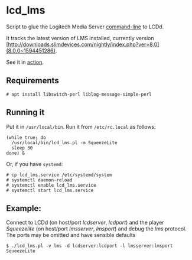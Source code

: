 # lcd_lms
Script to glue the Logitech Media Server 
[command-line](http://wiki.slimdevices.com/index.php/Logitech_Media_Server_CLI) to LCDd.

It tracks the latest version of LMS installed, currently version [http://downloads.slimdevices.com/nightly/index.php?ver=8.0](8.0.0~1594451286).

See it in [action](https://programmablehardware.blogspot.ie/2013/06/squeezeplug-lcd.html).

## Requirements

```
# apt install libswitch-perl liblog-message-simple-perl
```

## Running it
Put it in `/usr/local/bin`. Run it from `/etc/rc.local` as follows:

```
(while true; do
  /usr/local/bin/lcd_lms.pl -m SqueezeLite
  sleep 30
done) &
```

Or, if you have `systemd`:

```
# cp lcd_lms.service /etc/systemd/system
# systemctl daemon-reload
# systemctl enable lcd_lms.service
# systemctl start lcd_lms.service
```

## Example:
Connect to LCDd (on host/port _lcdserver_, _lcdport_) and 
the player _Squeezelite_ (on host/port _lmsserver_, _lmsport_) 
and debug the _lms_ protocol. The ports may be omitted and have sensible
defaults

```
$ ./lcd_lms.pl -v lms -d lcdserver:lcdport -l lmsserver:lmsport SqueezeLite
```
